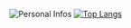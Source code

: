 ![Personal Infos](https://github-readme-stats.vercel.app/api?username=caike72&show_icons=true&count_private=true&show_icons=true&icon_color=9d0af5&title_color=9d0af5&text_color=33333B&hide_border=true)
[![Top Langs](https://github-readme-stats.vercel.app/api/top-langs/?username=caike72&hide=javascript,css&layout=compact&count_private=true&title_color=9d0af5&hide_border=true)](https://github.com/caike72)
